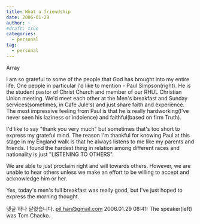 ```yaml
---
title: What a friendship
date: 2006-01-29
author: ~
#draft: true
categories:
  - personal
tag:
  - personal
---
```




Array

I am so grateful to some of the people that God has brought into my entire life. One people in particular I'd like to mention - Paul Simpson(right). He is the student pastor of Christ Church and member of our RHUL Christian Union meeting. We'd meet each other at the Men's breakfast and Sunday services(sometimes, in Cafe Jule's) and just share faith and experience. The most impressive feeling from Paul is that he is really hardworking(I've never seen his laziness or indolence) and faithful(based on firm Truth). 

I'd like to say "thank you very much" but sometimes that's too short to express my grateful mind. The reason I'm thankful for knowing Paul at this stage in my England walk is that he always listens to me like my parents and friends. I found the hardest thing in relation among different races and nationality is just "LISTENING TO OTHERS". 

We are able to just proclaim right and will towards others.
However, we are unable to hear others unless we make an effort to be willing to accept and acknowledge him or her.

Yes, today's men's full breakfast was really good, but I've just hoped to express the morning thought.


 댓글 하나 달렸습니다.
 pil.han@gmail.com 2006.01.29 08:41: 
The speaker(left) was Tom Chacko.




